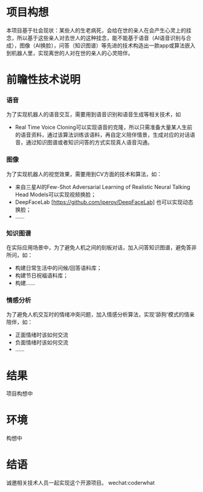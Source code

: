 # 项目构想
本项目基于社会现状：某些人的生老病死，会给在世的亲人在会产生心灵上的挂念，所以基于这些亲人对去世人的这种挂念，能不能基于语音（AI语音识别与合成），图像（AI换脸），问答（知识图谱）等先进的技术构造出一款app或算法嵌入到机器人里，实现离世的人对在世的亲人的心灵陪伴。


# 前瞻性技术说明
### 语音
为了实现机器人的语音交互，需要用到语音识别和语音生成等相关技术，如
- Real Time Voice Cloning可以实现语音的克隆，所以只需准备大量某人生前的语音资料，通过该算法训练该语料，再自定义陪伴情景，生成对应的对话语音，通过知识图谱或者知识问答的方式实现真人语音沟通。
### 图像
为了实现机器人的视觉效果，需要用到CV方面的技术和算法，如：
- 来自三星AI的Few-Shot Adversarial Learning of Realistic Neural Talking Head Models可以实现视频换脸；
- DeepFaceLab [https://github.com/iperov/DeepFaceLab] 也可以实现动态换脸；
- ......
### 知识图谱
在实际应用场景中，为了避免人机之间的刻板对话，加入问答知识图谱，避免答非所问，如：
- 构建日常生活中的问候/回答语料库；
- 构建节日祝福语料库；
- 构建......

### 情感分析
为了避免人机交互时的情绪冲突问题，加入情感分析算法，实现'舔狗'模式的情亲陪伴，如：
- 正面情绪时该如何交流
- 负面情绪时该如何交流
- ......

# 结果
项目构想中

# 环境
构想中



# 结语
诚邀相关技术人员一起实现这个开源项目。
wechat:coderwhat
